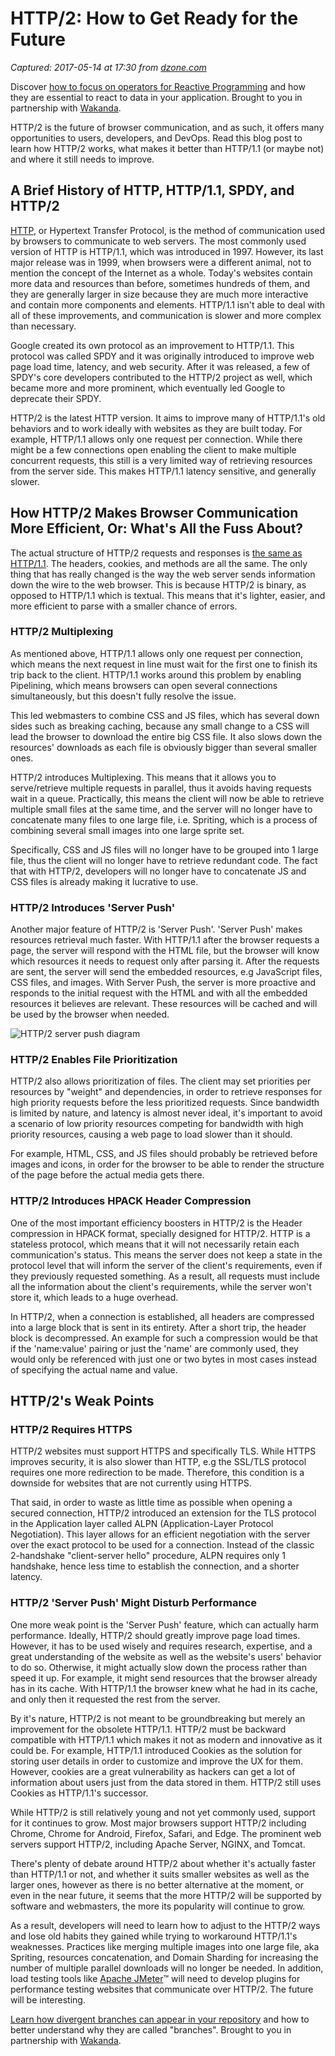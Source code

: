 # HTTP/2: How to Get Ready for the Future

_Captured: 2017-05-14 at 17:30 from [dzone.com](https://dzone.com/articles/http2-how-to-get-ready-for-the-future?edition=298099&utm_source=Daily%20Digest&utm_medium=email&utm_campaign=dd%202017-05-13)_

Discover [how to focus on operators for Reactive Programming](https://dzone.com/go?i=190137&u=https%3A%2F%2Fblog.wakanda.io%2Freactive-programming-operators%2F%3Futm_source%3Ddzone%26utm_campaign%3Dblog-article%26utm_medium%3Dreferral) and how they are essential to react to data in your application. Brought to you in partnership with [Wakanda](https://dzone.com/go?i=190137&u=https%3A%2F%2Fwww.wakanda.io%2F).

HTTP/2 is the future of browser communication, and as such, it offers many opportunities to users, developers, and DevOps. Read this blog post to learn how HTTP/2 works, what makes it better than HTTP/1.1 (or maybe not) and where it still needs to improve.

## A Brief History of HTTP, HTTP/1.1, SPDY, and HTTP/2

[HTTP](https://en.wikipedia.org/wiki/Hypertext_Transfer_Protocol), or Hypertext Transfer Protocol, is the method of communication used by browsers to communicate to web servers. The most commonly used version of HTTP is HTTP/1.1, which was introduced in 1997. However, its last major release was in 1999, when browsers were a different animal, not to mention the concept of the Internet as a whole. Today's websites contain more data and resources than before, sometimes hundreds of them, and they are generally larger in size because they are much more interactive and contain more components and elements. HTTP/1.1 isn't able to deal with all of these improvements, and communication is slower and more complex than necessary.

Google created its own protocol as an improvement to HTTP/1.1. This protocol was called SPDY and it was originally introduced to improve web page load time, latency, and web security. After it was released, a few of SPDY's core developers contributed to the HTTP/2 project as well, which became more and more prominent, which eventually led Google to deprecate their SPDY.

HTTP/2 is the latest HTTP version. It aims to improve many of HTTP/1.1's old behaviors and to work ideally with websites as they are built today. For example, HTTP/1.1 allows only one request per connection. While there might be a few connections open enabling the client to make multiple concurrent requests, this still is a very limited way of retrieving resources from the server side. This makes HTTP/1.1 latency sensitive, and generally slower.

## How HTTP/2 Makes Browser Communication More Efficient, Or: What's All the Fuss About?

The actual structure of HTTP/2 requests and responses is [the same as HTTP/1.1](https://tools.ietf.org/html/rfc7231#section-4). The headers, cookies, and methods are all the same. The only thing that has really changed is the way the web server sends information down the wire to the web browser. This is because HTTP/2 is binary, as opposed to HTTP/1.1 which is textual. This means that it's lighter, easier, and more efficient to parse with a smaller chance of errors.

### HTTP/2 Multiplexing

As mentioned above, HTTP/1.1 allows only one request per connection, which means the next request in line must wait for the first one to finish its trip back to the client. HTTP/1.1 works around this problem by enabling Pipelining, which means browsers can open several connections simultaneously, but this doesn't fully resolve the issue.

This led webmasters to combine CSS and JS files, which has several down sides such as breaking caching, because any small change to a CSS will lead the browser to download the entire big CSS file. It also slows down the resources' downloads as each file is obviously bigger than several smaller ones.

HTTP/2 introduces Multiplexing. This means that it allows you to serve/retrieve multiple requests in parallel, thus it avoids having requests wait in a queue. Practically, this means the client will now be able to retrieve multiple small files at the same time, and the server will no longer have to concatenate many files to one large file, i.e. Spriting, which is a process of combining several small images into one large sprite set.

Specifically, CSS and JS files will no longer have to be grouped into 1 large file, thus the client will no longer have to retrieve redundant code. The fact that with HTTP/2, developers will no longer have to concatenate JS and CSS files is already making it lucrative to use.

### HTTP/2 Introduces 'Server Push'

Another major feature of HTTP/2 is 'Server Push'. 'Server Push' makes resources retrieval much faster. With HTTP/1.1 after the browser requests a page, the server will respond with the HTML file, but the browser will know which resources it needs to request only after parsing it. After the requests are sent, the server will send the embedded resources, e.g JavaScript files, CSS files, and images. With Server Push, the server is more proactive and responds to the initial request with the HTML and with all the embedded resources it believes are relevant. These resources will be cached and will be used by the browser when needed.

![HTTP/2 server push diagram](https://cdn2.hubspot.net/hubfs/208250/Blog_Images/HTTP%20diagram%20\(2\).png)

### HTTP/2 Enables File Prioritization

HTTP/2 also allows prioritization of files. The client may set priorities per resources by "weight" and dependencies, in order to retrieve responses for high priority requests before the less prioritized requests. Since bandwidth is limited by nature, and latency is almost never ideal, it's important to avoid a scenario of low priority resources competing for bandwidth with high priority resources, causing a web page to load slower than it should.

For example, HTML, CSS, and JS files should probably be retrieved before images and icons, in order for the browser to be able to render the structure of the page before the actual media gets there.

### HTTP/2 Introduces HPACK Header Compression

One of the most important efficiency boosters in HTTP/2 is the Header compression in HPACK format, specially designed for HTTP/2. HTTP is a stateless protocol, which means that it will not necessarily retain each communication's status. This means the server does not keep a state in the protocol level that will inform the server of the client's requirements, even if they previously requested something. As a result, all requests must include all the information about the client's requirements, while the server won't store it, which leads to a huge overhead.

In HTTP/2, when a connection is established, all headers are compressed into a large block that is sent in its entirety. After a short trip, the header block is decompressed. An example for such a compression would be that if the 'name:value' pairing or just the 'name' are commonly used, they would only be referenced with just one or two bytes in most cases instead of specifying the actual name and value.

## HTTP/2's Weak Points

### HTTP/2 Requires HTTPS

HTTP/2 websites must support HTTPS and specifically TLS. While HTTPS improves security, it is also slower than HTTP, e.g the SSL/TLS protocol requires one more redirection to be made. Therefore, this condition is a downside for websites that are not currently using HTTPS.

That said, in order to waste as little time as possible when opening a secured connection, HTTP/2 introduced an extension for the TLS protocol in the Application layer called ALPN (Application-Layer Protocol Negotiation). This layer allows for an efficient negotiation with the server over the exact protocol to be used for a connection. Instead of the classic 2-handshake "client-server hello" procedure, ALPN requires only 1 handshake, hence less time to establish the connection, and a shorter latency.

### HTTP/2 'Server Push' Might Disturb Performance

One more weak point is the 'Server Push' feature, which can actually harm performance. Ideally, HTTP/2 should greatly improve page load times. However, it has to be used wisely and requires research, expertise, and a great understanding of the website as well as the website's users' behavior to do so. Otherwise, it might actually slow down the process rather than speed it up. For example, it might send resources that the browser already has in its cache. With HTTP/1.1 the browser knew what he had in its cache, and only then it requested the rest from the server.

By it's nature, HTTP/2 is not meant to be groundbreaking but merely an improvement for the obsolete HTTP/1.1. HTTP/2 must be backward compatible with HTTP/1.1 which makes it not as modern and innovative as it could be. For example, HTTP/1.1 introduced Cookies as the solution for storing user details in order to customize and improve the UX for them. However, cookies are a great vulnerability as hackers can get a lot of information about users just from the data stored in them. HTTP/2 still uses Cookies as HTTP/1.1's successor.

While HTTP/2 is still relatively young and not yet commonly used, support for it continues to grow. Most major browsers support HTTP/2 including Chrome, Chrome for Android, Firefox, Safari, and Edge. The prominent web servers support HTTP/2, including Apache Server, NGINX, and Tomcat.

There's plenty of debate around HTTP/2 about whether it's actually faster than HTTP/1.1 or not, and whether it suits smaller websites as well as the larger ones, however as there is no better alternative at the moment, or even in the near future, it seems that the more HTTP/2 will be supported by software and webmasters, the more its popularity will continue to grow.

As a result, developers will need to learn how to adjust to the HTTP/2 ways and lose old habits they gained while trying to workaround HTTP/1.1's weaknesses. Practices like merging multiple images into one large file, aka Spriting, resources concatenation, and Domain Sharding for increasing the number of multiple parallel downloads will no longer be needed. In addition, load testing tools like [Apache JMeter](http://jmeter.apache.org/)™ will need to develop plugins for performance testing websites that communicate over HTTP/2. The future will be interesting.

[Learn how divergent branches can appear in your repository](https://dzone.com/go?i=190138&u=https%3A%2F%2Fblog.wakanda.io%2Fanimated-git-4-understand-divergent-branches-appear-fetching-remote-repository%2F%3Futm_source%3Ddzone%26utm_campaign%3Dblog-article%26utm_medium%3Dreferral) and how to better understand why they are called "branches". Brought to you in partnership with [Wakanda](https://dzone.com/go?i=190138&u=https%3A%2F%2Fwww.wakanda.io%2F).
